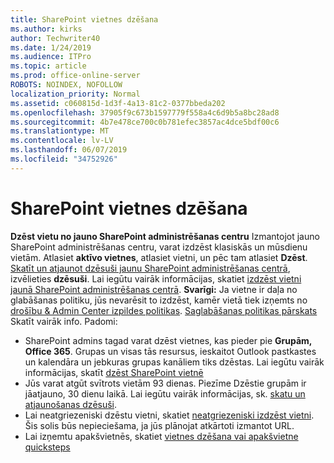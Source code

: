 ```yaml
---
title: SharePoint vietnes dzēšana
ms.author: kirks
author: Techwriter40
ms.date: 1/24/2019
ms.audience: ITPro
ms.topic: article
ms.prod: office-online-server
ROBOTS: NOINDEX, NOFOLLOW
localization_priority: Normal
ms.assetid: c060815d-1d3f-4a13-81c2-0377bbeda202
ms.openlocfilehash: 37905f9c673b1597779f558a4c6d9b5a8bc28ad8
ms.sourcegitcommit: 4b7e478ce700c0b781efec3857ac4dce5bdf00c6
ms.translationtype: MT
ms.contentlocale: lv-LV
ms.lasthandoff: 06/07/2019
ms.locfileid: "34752926"
---
```

# <a name="delete-a-sharepoint-site"></a>SharePoint vietnes dzēšana
**Dzēst vietu no jauno SharePoint administrēšanas centru** Izmantojot jauno SharePoint administrēšanas centru, varat izdzēst klasiskās un mūsdienu vietām. Atlasiet **aktīvo vietnes**, atlasiet vietni, un pēc tam atlasiet **Dzēst**. [Skatīt un atjaunot dzēsuši jaunu SharePoint administrēšanas centrā](https://docs.microsoft.com/sharepoint/view-and-restore-deleted-sites-in-new-admin-center), izvēlieties **dzēsuši**. Lai iegūtu vairāk informācijas, skatiet [izdzēst vietni jaunā SharePoint administrēšanas centrā](https://docs.microsoft.com/sharepoint/delete-site-collection#delete-a-site-in-the-new-sharepoint-admin-center).
**Svarīgi:** Ja vietne ir daļa no glabāšanas politiku, jūs nevarēsit to izdzēst, kamēr vietā tiek izņemts no [drošību &amp; Admin Center izpildes politikas](https://protection.office.com/?rfr=AdminCenter#/homepage). [Saglabāšanas politikas pārskats](https://docs.microsoft.com/office365/securitycompliance/retention-policies#content-in-onedrive-accounts-and-sharepoint-sites) Skatīt vairāk info. Padomi:
- SharePoint admins tagad varat dzēst vietnes, kas pieder pie **Grupām, Office 365**. Grupas un visas tās resursus, ieskaitot Outlook pastkastes un kalendāra un jebkuras grupas kanāliem tiks dzēstas. Lai iegūtu vairāk informācijas, skatīt [dzēst SharePoint vietnē](https://docs.microsoft.com/sharepoint/manage-sites-in-new-admin-center#delete-a-site)
- Jūs varat atgūt svītrots vietām 93 dienas. Piezīme Dzēstie grupām ir jāatjauno, 30 dienu laikā. Lai iegūtu vairāk informācijas, sk. [skatu un atjaunošanas dzēsuši](https://docs.microsoft.com/sharepoint/view-and-restore-deleted-sites-in-new-admin-center).
- Lai neatgriezeniski dzēstu vietni, skatiet [neatgriezeniski izdzēst vietni](https://docs.microsoft.com/sharepoint/delete-site-collection#permanently-delete-a-site). Šis solis būs nepieciešama, ja jūs plānojat atkārtoti izmantot URL. 
- Lai izņemtu apakšvietnēs, skatiet [vietnes dzēšana vai apakšvietne quicksteps](https://support.office.com/article/Delete-a-SharePoint-site-or-subsite-bc37b743-0cef-475e-9a8c-8fc4d40179fb#__bkmkshortcut)
